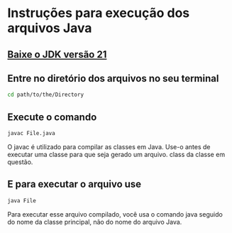 # Instruções para execução dos arquivos Java

## [Baixe o JDK versão 21](https://www.oracle.com/br/java/technologies/downloads/)

## Entre no diretório dos arquivos no seu terminal
```BASH
cd path/to/the/Directory
```

## Execute o comando 
```BASH
javac File.java
```
O javac é utilizado para compilar as classes em Java. Use-o antes de executar uma classe para que seja gerado um arquivo. class da classe em questão.

## E para executar o arquivo use
```BASH
java File
```
Para executar esse arquivo compilado, você usa o comando java seguido do nome da classe principal, não do nome do arquivo Java.


